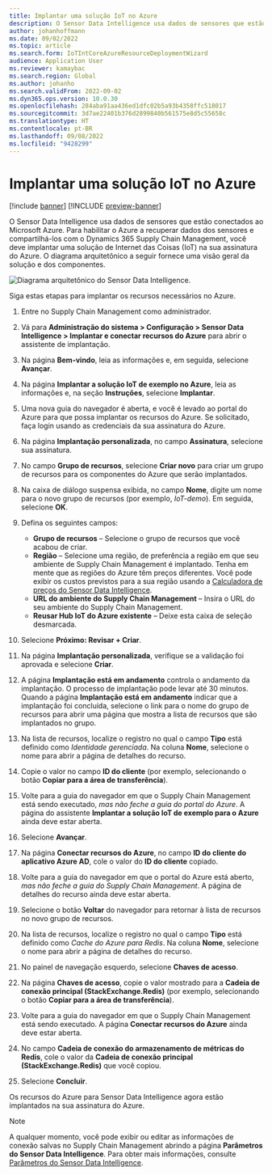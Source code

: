 ```yaml
---
title: Implantar uma solução IoT no Azure
description: O Sensor Data Intelligence usa dados de sensores que estão conectados ao Microsoft Azure. Este artigo explica como implantar uma solução de Internet das Coisas (IoT) na sua assinatura do Azure.
author: johanhoffmann
ms.date: 09/02/2022
ms.topic: article
ms.search.form: IoTIntCoreAzureResourceDeploymentWizard
audience: Application User
ms.reviewer: kamaybac
ms.search.region: Global
ms.author: johanho
ms.search.validFrom: 2022-09-02
ms.dyn365.ops.version: 10.0.30
ms.openlocfilehash: 284aba91aa436ed1dfc02b5a93b4358ffc518017
ms.sourcegitcommit: 3d7ae22401b376d2899840b561575e8d5c55658c
ms.translationtype: HT
ms.contentlocale: pt-BR
ms.lasthandoff: 09/08/2022
ms.locfileid: "9428299"
---
```

# <a name="deploy-an-iot-solution-on-azure"></a>Implantar uma solução IoT no Azure

[!include [banner](../includes/banner.md)]
[!INCLUDE [preview-banner](../includes/preview-banner.md)]

O Sensor Data Intelligence usa dados de sensores que estão conectados ao Microsoft Azure. Para habilitar o Azure a recuperar dados dos sensores e compartilhá-los com o Dynamics 365 Supply Chain Management, você deve implantar uma solução de Internet das Coisas (IoT) na sua assinatura do Azure. O diagrama arquitetônico a seguir fornece uma visão geral da solução e dos componentes.

![Diagrama arquitetônico do Sensor Data Intelligence.](media/sdi-architecture.png "Diagrama arquitetônico do Sensor Data Intelligence")

Siga estas etapas para implantar os recursos necessários no Azure.

1. Entre no Supply Chain Management como administrador.
1. Vá para **Administração do sistema \> Configuração \> Sensor Data Intelligence \> Implantar e conectar recursos do Azure** para abrir o assistente de implantação.
1. Na página **Bem-vindo**, leia as informações e, em seguida, selecione **Avançar**.
1. Na página **Implantar a solução IoT de exemplo no Azure**, leia as informações e, na seção **Instruções**, selecione **Implantar**.
1. Uma nova guia do navegador é aberta, e você é levado ao portal do Azure para que possa implantar os recursos do Azure. Se solicitado, faça login usando as credenciais da sua assinatura do Azure.
1. Na página **Implantação personalizada**, no campo **Assinatura**, selecione sua assinatura.
1. No campo **Grupo de recursos**, selecione **Criar novo** para criar um grupo de recursos para os componentes do Azure que serão implantados.
1. Na caixa de diálogo suspensa exibida, no campo **Nome**, digite um nome para o novo grupo de recursos (por exemplo, *IoT-demo*). Em seguida, selecione **OK**.
1. Defina os seguintes campos:

    - **Grupo de recursos** – Selecione o grupo de recursos que você acabou de criar.
    - **Região** – Selecione uma região, de preferência a região em que seu ambiente de Supply Chain Management é implantado. Tenha em mente que as regiões do Azure têm preços diferentes. Você pode exibir os custos previstos para a sua região usando a [Calculadora de preços do Sensor Data Intelligence](https://azure.com/e/c36c4947ebff4215b2e62590c2a24c68).
    - **URL do ambiente do Supply Chain Management** – Insira o URL do seu ambiente do Supply Chain Management.
    - **Reusar Hub IoT do Azure existente** – Deixe esta caixa de seleção desmarcada.

1. Selecione **Próximo: Revisar + Criar**.
1. Na página **Implantação personalizada**, verifique se a validação foi aprovada e selecione **Criar**.
1. A página **Implantação está em andamento** controla o andamento da implantação. O processo de implantação pode levar até 30 minutos. Quando a página **Implantação está em andamento** indicar que a implantação foi concluída, selecione o link para o nome do grupo de recursos para abrir uma página que mostra a lista de recursos que são implantados no grupo.
1. Na lista de recursos, localize o registro no qual o campo **Tipo** está definido como *Identidade gerenciada*. Na coluna **Nome**, selecione o nome para abrir a página de detalhes do recurso.
1. Copie o valor no campo **ID do cliente** (por exemplo, selecionando o botão **Copiar para a área de transferência**).
1. Volte para a guia do navegador em que o Supply Chain Management está sendo executado, *mas não feche a guia do portal do Azure*. A página do assistente **Implantar a solução IoT de exemplo para o Azure** ainda deve estar aberta. 
1. Selecione **Avançar**.
1. Na página **Conectar recursos do Azure**, no campo **ID do cliente do aplicativo Azure AD**, cole o valor do **ID do cliente** copiado.
1. Volte para a guia do navegador em que o portal do Azure está aberto, *mas não feche a guia do Supply Chain Management*. A página de detalhes do recurso ainda deve estar aberta.
1. Selecione o botão **Voltar** do navegador para retornar à lista de recursos no novo grupo de recursos.
1. Na lista de recursos, localize o registro no qual o campo **Tipo** está definido como *Cache do Azure para Redis*. Na coluna **Nome**, selecione o nome para abrir a página de detalhes do recurso.
1. No painel de navegação esquerdo, selecione **Chaves de acesso**.
1. Na página **Chaves de acesso**, copie o valor mostrado para a **Cadeia de conexão principal (StackExchange.Redis)** (por exemplo, selecionando o botão **Copiar para a área de transferência**).
1. Volte para a guia do navegador em que o Supply Chain Management está sendo executado. A página **Conectar recursos do Azure** ainda deve estar aberta.
1. No campo **Cadeia de conexão do armazenamento de métricas do Redis**, cole o valor da **Cadeia de conexão principal (StackExchange.Redis)** que você copiou.
1. Selecione **Concluir**.

Os recursos do Azure para Sensor Data Intelligence agora estão implantados na sua assinatura do Azure.

> [!NOTE]
> A qualquer momento, você pode exibir ou editar as informações de conexão salvas no Supply Chain Management abrindo a página **Parâmetros do Sensor Data Intelligence**. Para obter mais informações, consulte [Parâmetros do Sensor Data Intelligence](sdi-parameters.md).
